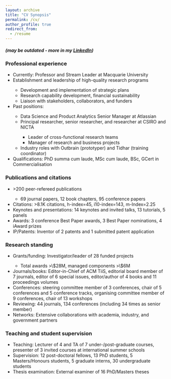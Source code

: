 ```yaml
---
layout: archive
title: "CV Synopsis"
permalink: /cv/
author_profile: true
redirect_from:
  - /resume
---
```

<h5> (may be outdated - more in my <a href="https://www.linkedin.com/in/shlomoberkovsky/" target=_blank>LinkedIn</a>) </h5>


<h3> Professional experience </h3>
<ul>
  <li>Currently: Professor and Stream Leader at Macquarie University </li>
  <li>Establishment and leadership of high-quality research programs</li>
  <ul>	
      	<li>Development and implementation of strategic plans</li>
	<li>Research capability development, financial sustainability</li>
	<li>Liaison with stakeholders, collaborators, and funders</li>  
  </ul>	  
  <li>Past positions:</li>
  <ul>	
      	<li>Data Science and Product Analytics Senior Manager at Atlassian</li>
	<li>Principal researcher, senior researcher, and researcher at CSIRO and NICTA</li>
        <ul>	
          <li>Leader of cross-functional research teams</li>
          <li>Manager of research and business projects</li>
        </ul>
	  <li>Industry roles with Outbrain (prototyper) and Tidhar (training coordinator)</li>
  </ul>	  
  <li>Qualifications: PhD summa cum laude, MSc cum laude, BSc, GCert in Commercialisation</li>
</ul>
  
<h3>Publications and citations</h3>
<ul>
  <li> &gt;200 peer-refereed publications</li>
  <ul>
    <li>69 journal papers, 12 book chapters, 95 conference papers</li>
  </ul>
  <li>Citations: &gt;8.1K citations, h-index=45, i10-index=143, m-Index=2.25</li>
  <li>Keynotes and presentations: 14 keynotes and invited talks, 13 tutorials, 5 panels</li>
  <li>Awards: 3 conference Best Paper awards, 3 Best Paper nominations, 4 iAward prizes</li>
  <li>IP/Patents: Inventor of 2 patents and 1 submitted patent application</li>
</ul>
  
<h3>Research standing</h3>
<ul>
  <li>Grants/funding: Investigator/leader of 28 funded projects</li>
  <ul>
    <li>Total awards &gt;\$28M, managed components &gt;\$6M</li>
 </ul>
  <li>Journals/books: Editor-in-Chief of ACM TiiS, editorial board member of 7 journals, editor of 6 special issues, editor/author of 4 books and 11 proceedings volumes</li>
  <li>Conferences: steering committee member of 3 conferences, chair of 5 conferences and 5 conference tracks, organising committee member of 9 conferences, chair of 13 workshops</li>
  <li>Reviewing: 44 journals, 134 conferences (including 34 times as senior member)</li>
  <li>Networks: Extensive collaborations with academia, industry, and government partners</li>
</ul>
  
<h3>Teaching and student supervision</h3>
<ul>
  <li>Teaching: Lecturer of 4 and TA of 7 under-/post-graduate courses, presenter of 3 invited courses at international summer schools</li>
  <li>Supervision: 12 post-doctoral fellows, 13 PhD students, 5 Masters/Honours students, 5 graduate interns, 30 undergraduate students</li>
  <li>Thesis examination: External examiner of 16 PhD/Masters theses</li>
</ul>
